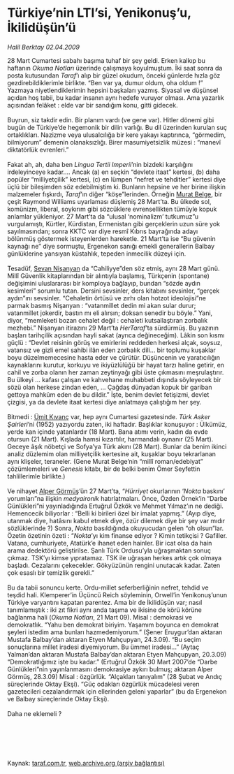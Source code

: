 # Türkiye’nin LTI’si, Yenikonuş’u, İkilidüşün’ü

*Halil Berktay 02.04.2009*

<div class="taraf_structure_2col_1zq">
<div class="margen_n">



 <p>28 Mart Cumartesi sabahı başıma tuhaf bir şey geldi. Erken kalkıp bu haftanın <i>Okuma Notları</i> üzerinde çalışmaya koyulmuştum. İki saat sonra da posta kutusundan <i>Taraf</i>’ı alıp bir güzel okudum, önceki günlerde hızla göz gezdirebildiklerimle birlikte. “Ben var ya, dumur oldum, oha oldum !” Yazmaya niyetlendiklerimin hepsini başkaları yazmış. Siyasal ve düşünsel açıdan hoş tabii, bu kadar insanın aynı hedefe vuruyor olması. Ama yazarlık açısından felâket : elde var bir sandığım konu, gitti gidecek. <br/><br/>Buyrun, siz takdir edin. Bir planım vardı (ve gene var). Hitler dönemi gibi bugün de Türkiye’de hegemonik bir dilin varlığı. Bu dil üzerinden kurulan suç ortaklıkları. Nazizme veya ulusalcılığa bir kere yakayı kaptırınca, “görmedim, bilmiyorum” demenin olanaksızlığı. Birer masumiyetsizlik müzesi : “manevî diktatörlük evrenleri.” <br/><br/>Fakat ah, ah, daha ben <i>Lingua Tertii Imperii</i>’nin bizdeki karşılığını irdeleyinceye kadar.... Ancak (a) en seçkin “devlete itaat” kertesi, (b) daha popüler “milliyetçilik” kertesi, (c) en lümpen “nefret ve tehditler” kertesi diye üçlü bir bileşimden söz edebilmiştim ki. Bunların hepsine ve her birine ilişkin malzemeler fışkırdı, <i>Taraf</i>’ın diğer “köşe”lerinden. Örneğin <u>Murat Belge</u>, bir çeşit Raymond Williams uyarlaması düşlemiş 28 Mart’ta. Bu ülkede sol, komünizm, liberal, soykırım gibi sözcüklere evrensellikten tümüyle kopuk anlamlar yükleniyor. 27 Mart’ta da “ulusal ‘nominalizm’ tutkumuz”u vurgulamıştı, Kürtler, Kürdistan, Ermenistan gibi gerçeklerin uzun süre yok sayılmasından; sonra KKTC var diye resmî Kıbrıs bayrağında adayı bölünmüş göstermek isteyenlerden hareketle. 21 Mart’ta ise “Bu güvenin kaynağı ne” diye sormuştu, Ergenekon sanığı emekli generallerin Balbay günlüklerine yansıyan küstahlık, tepeden inmecilik düzeyi için. <br/><br/>Tesadüf, <u>Sevan Nişanyan</u> da “Cahiliyye”den söz etmiş, aynı 28 Mart günü. Millî Güvenlik kitaplarından bir alıntıyla başlamış, Türkçenin (spontane) değişimini uluslararası bir komploya bağlayıp, bundan “sözde aydın kesimleri” sorumlu tutan. Dersini sevsinler, ders kitabını sevsinler, “gerçek aydın”ını sevsinler. “Cehaletin örtüsü ve zırhı olan hotzot ideolojisi”ne parmak basmış Nişanyan : “vatanmillet dedin mi akan sular durur; vatanmillet jokerdir, bastın mı eli alırsın; doksan senedir bu böyle.” Yani, diyor, “memleketi bozan cehalet değil : cehaleti kutsallaştıran zorbalık mezhebi.” Nişanyan itirazını 29 Mart’ta <i>HerTaraf</i>’ta sürdürmüş. Bu yazının başları tarihçilik açısından hayli sakat (ayrıca değineceğim). Lâkin son kısmı güçlü : “Devlet reisinin görüş ve emirlerini reddeden herkesi alçak, soysuz, vatansız ve gizli emel sahibi ilân eden zorbalık dili... bir toplumu kuşaklar boyu düzelmemecesine hasta eder ve çürütür. Düşüncenin ve yaratıcılığın kaynaklarını kurutur, korkuyu ve ikiyüzlülüğü bir hayat tarzı haline getirir, en cahil ve zorba olanın her zaman zeytinyağı gibi üste çıkmasını meşrulaştırır. Bu ülkeyi ... kafası çalışan ve kahvehane muhabbeti dışında söyleyecek bir sözü olan herkese zindan eden, ... Çağdaş dünyadan kopuk bir gariban gettoya mahkûm eden de bu dildir.” İşte, benim devlet fetişizmi, devlet çizgisi, ya da devlete itaat kertesi diye anlatmaya çalıştığım her şey. <br/><br/>Bitmedi : <u>Ümit Kıvanç</u> var, hep aynı Cumartesi gazetesinde. <i>Türk Asker Şairleri</i>’ni (1952) yazıyordu zaten, iki haftadır. Başlıklar konuşuyor : Ülkümüz, yerde kan içinde yatanlardır (18 Mart). Bana atımı verin, kadın da evde otursun (21 Mart). Kışlada hamsi kızartılır, harmandalı oynanır (25 Mart). Geceye âşık nöbetçi ve Sofya’ya Türk akını (28 Mart). Bunlar da benim ikinci analiz düzlemim olan milliyetçilik kertesine ait, kuşaklar boyu tekrarlanan aynı klişeler, teraneler. (Gene Murat Belge’nin “millî roman/edebiyat” çözümlemeleri ve <i>Genesis</i> kitabı, bir de belki benim Ömer Seyfettin tahlillerimle birlikte.) <br/><br/>Ve nihayet <u>Alper Görmüş</u>’ün 27 Mart’ta, “<i>Hürriyet</i> okurlarının ‘<i>Nokta</i> baskını’ yorumları”na ilişkin <i>medyaironik</i> hatırlatmaları. Önce, Özden Örnek’in “Darbe Günlükleri”ni yayınladığında Ertuğrul Özkök ve Mehmet Yılmaz’ın ne dediği. Hemencecik biliyorlar : “Belli ki birileri özel bir imalat yapmış.” (Ayıp diye, utanmak diye, hatâsını kabul etmek diye, özür dilemek diye bir şey var mıdır sözlüklerinde ?) Sonra, <i>Nokta</i> basıldığında okuyucudan gelen “oh olsun”lar. Özetin özetinin özeti : “<i>Nokta</i>’yı kim finanse ediyor ? Kimin tetikçisi ? Gafiller. Vatana, cumhuriyete, Atatürk’e ihanet eden hainler. Bir icat olsa da hain arama dedektörü geliştirilse. Şanlı Türk Ordusu’yla uğraşmaktan sonuç çıkmaz. TSK’yı kimse yıpratamaz. TSK ile uğraşan herkes artık çok olmaya başladı. Cezalarını çekecekler. Gökyüzünün rengini unutacak kadar. Zaten çok esaslı bir temizlik gerekli.” <br/><br/>Bu da tabii sonuncu kerte. Ordu-millet seferberliğinin nefret, tehdid ve teşdid hali. Klemperer’in Üçüncü Reich söyleminin, Orwell’in Yenikonuş’unun Türkiye varyantını kapatan parentez. Ama bir de İkilidüşün var; nasıl tanımlamıştık : iki zıt fikri aynı anda taşıma ve ikisine de körü körüne bağlanma hali (<i>Okuma Notları</i>, 21 Mart 09). Misal : demokrasi ve demokratlık. “Yahu ben demokrat biriyim. Yaşamım boyunca en demokrat şeyleri istedim ama bunları hazmedemiyorum.” (Şener Eruygur’dan aktaran Mustafa Balbay’dan aktaran Etyen Mahçupyan, 24.3.09). “Bu seçim sonuçlarına millet iradesi diyemiyorum. Bu ümmet iradesi...” (Aytaç Yalman’dan aktaran Mustafa Balbay’dan aktaran Etyen Mahçupyan, 20.3.09) “Demokratlığımız işte bu kadar.” (Ertuğrul Özkök 30 Mart 2007’de “Darbe Günlükleri”nin yayınlanmasını demokrasiye aykırı bulmuş; aktaran Alper Görmüş, 28.3.09) Misal : özgürlük. “Alçakları tanıyalım” (28 Şubat ve Andıç süreçlerinde Oktay Ekşi). “Güç odakları özgürlük mücadelesi veren gazetecileri cezalandırmak için ellerinden geleni yaparlar” (bu da Ergenekon ve Balbay süreçlerinde Oktay Ekşi). <br/><br/>Daha ne eklemeli ?</p>
<br/>
<br/>
<br/>



<br/>


<div id="taraf_not">
</div>

</div>


</div>

Kaynak: [taraf.com.tr](http://taraf.com.tr:80/makale/4806.htm), [web.archive.org (arşiv bağlantısı)](http://web.archive.org/web/20091216124338/http://taraf.com.tr:80/makale/4806.htm)
